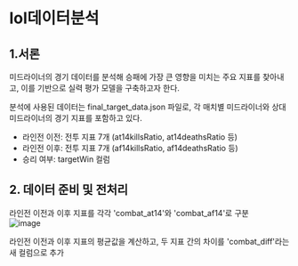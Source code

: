 # lol데이터분석

## 1.서론
미드라이너의 경기 데이터를 분석해 승패에 가장 큰 영향을 미치는 주요 지표를 찾아내고, 이를 기반으로 실력 평가 모델을 구축하고자 한다.<br>

분석에 사용된 데이터는 final_target_data.json 파일로, 각 매치별 미드라이너와 상대 미드라이너의 경기 지표를 포함하고 있다. <br>
- 라인전 이전: 전투 지표 7개 (at14killsRatio, at14deathsRatio 등)
- 라인전 이후: 전투 지표 7개 (af14killsRatio, af14deathsRatio 등)
- 승리 여부: targetWin 컬럼

## 2. 데이터 준비 및 전처리
라인전 이전과 이후 지표를 각각 'combat_at14'와 'combat_af14'로 구분<br>
![image](https://github.com/user-attachments/assets/18f17186-d839-4d73-b795-16cf4c06c316) <br>

라인전 이전과 이후 지표의 평균값을 계산하고, 두 지표 간의 차이를 'combat_diff'라는 새 컬럼으로 추가
